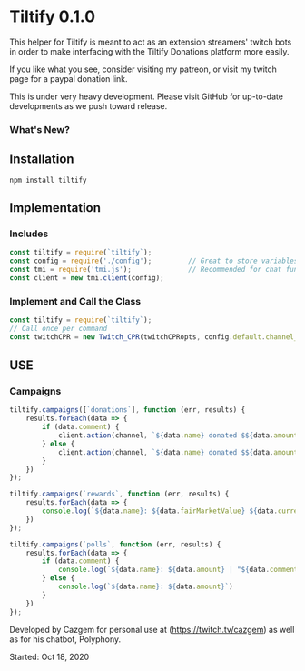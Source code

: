 # Tiltify 0.1.0

This helper for Tiltify is meant to act as an extension streamers' twitch bots in order to make interfacing with the Tiltify Donations platform more easily.

If you like what you see, consider visiting my patreon, or visit my twitch page for a paypal donation link.

This is under very heavy development. Please visit GitHub for up-to-date developments as we push toward release.

### What's New?


## Installation

`npm install tiltify`


## Implementation

### Includes
```javascript
const tiltify = require(`tiltify`);
const config = require('./config');         // Great to store variables safely
const tmi = require('tmi.js');              // Recommended for chat functionality, though not strictly necessary to function.
const client = new tmi.client(config);
```


### Implement and Call the Class
```javascript
const tiltify = require(`tiltify`);
// Call once per command
const twitchCPR = new Twitch_CPR(twitchCPRopts, config.default.channel_id, config.default.streamer);
```

## USE

### Campaigns
```javascript
tiltify.campaigns([`donations`], function (err, results) {
    results.forEach(data => {
        if (data.comment) {
            client.action(channel, `${data.name} donated $${data.amount}! "${data.comment}"`)
        } else {
            client.action(channel, `${data.name} donated $${data.amount}! curseLit`)
        }
    })
});
```

```javascript
tiltify.campaigns(`rewards`, function (err, results) {
    results.forEach(data => {
        console.log(`${data.name}: ${data.fairMarketValue} ${data.currency} | "${data.description}"`)
    })
});
```

```javascript
tiltify.campaigns(`polls`, function (err, results) {
    results.forEach(data => {
        if (data.comment) {
            console.log(`${data.name}: ${data.amount} | "${data.comment}"`)
        } else {
            console.log(`${data.name}: ${data.amount}`)
        }
    })
});
```





Developed by Cazgem for personal use at (https://twitch.tv/cazgem) as well as for his chatbot, Polyphony.

Started: Oct 18, 2020